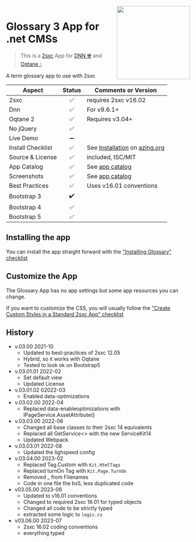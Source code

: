 <image src="app-icon.png" align="right" width="200px">

# Glossary 3 App for .net CMSs

> This is a [2sxc](https://2sxc.org) App for [DNN ☢️](https://www.dnnsoftware.com/) and [Oqtane 💧](https://www.oqtane.org/)

A term glossary app to use with 2sxc

| Aspect              | Status | Comments or Version |
| ------------------- | :----: | ------------------- |
| 2sxc                | ✅    | requires 2sxc v16.02
| Dnn                 | ✅    | For v9.6.1+
| Oqtane 2            | ✅    | Requires v3.04+
| No jQuery           | ✅    |
| Live Demo           | ➖    |
| Install Checklist   | ✅    | See [Installation](https://azing.org/2sxc/r/JPX0Etz7) on [azing.org](https://azing.org/2sxc)
| Source & License    | ✅    | included, ISC/MIT
| App Catalog         | ✅    | See [app catalog](https://2sxc.org/en/apps/app/glossary3-hybrid-for-dnn-and-oqtane)
| Screenshots         | ✅    | See [app catalog](https://2sxc.org/en/apps/app/glossary3-hybrid-for-dnn-and-oqtane)
| Best Practices      | ✅    | Uses v16.01 conventions
| Bootstrap 3         | ✔️    |
| Bootstrap 4         | ✅    |
| Bootstrap 5         | ✅    |

## Installing the app

You can install the app straight forward with the ["Installing Glossary" checklist](https://azing.org/2sxc/r/JPX0Etz7)

## Customize the App

The Glossary App has no app settings but some app resources you can change.

If you want to customize the CSS, you will usually follow the ["Create Custom Styles in a Standard 2sxc App" checklist](https://azing.org/2sxc/r/gg_aB9FD)

## History

* v.03.00 2021-10
  * Updated to best-practices of 2sxc 12.05
  * Hybrid, so it works with Oqtane
  * Tested to look ok on Bootstrap5
* v.03.01.01 2022-02
  * Set default view
  * Updated License
* v.03.01.02 02022-03
  * Enabled data-optimizations
* v.03.02.00 2022-04
  * Replaced data-enableoptimizations with IPageService.AssetAttribute()
* v.03.03.00 2022-06
  * Changed all base classes to their 2sxc 14 equivalents
  * Replaced all GetService<> with the new ServiceKit14
  * Updated Webpack
* v.03.03.01 2022-08
  * Updated the lighspeed config
* v.03.04.00 2023-02
  * Replaced Tag.Custom with `Kit.HtmlTags`
  * Replaced turnOn Tag with `Kit.Page.TurnOn`
  * Removed _ from Filenames
  * Code in one file the bs5, less duplicated code
* v03.05.00 2023-06
  * Updated to v16.01 conventions
  * Changed to required 2sxc 16.01 for typed objects
  * Changed all code to be strictly typed
  * extracted some logic to `logic.cs`
* v03.06.00 2023-07
  * 2sxc 16.02 coding conventions
  * everything typed